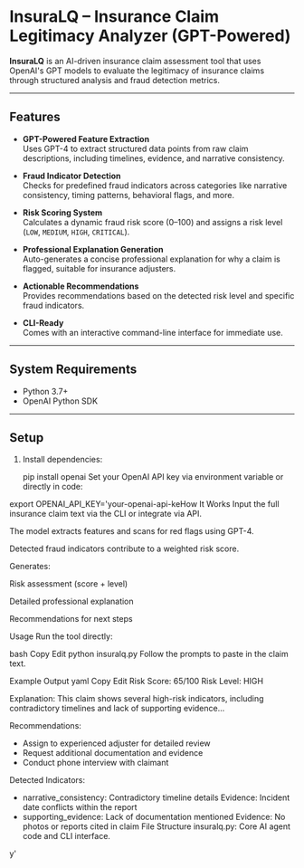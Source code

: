 # InsuraLQ – Insurance Claim Legitimacy Analyzer (GPT-Powered)

**InsuraLQ** is an AI-driven insurance claim assessment tool that uses OpenAI's GPT models to evaluate the legitimacy of insurance claims through structured analysis and fraud detection metrics.

---

## Features

- **GPT-Powered Feature Extraction**  
  Uses GPT-4 to extract structured data points from raw claim descriptions, including timelines, evidence, and narrative consistency.

- **Fraud Indicator Detection**  
  Checks for predefined fraud indicators across categories like narrative consistency, timing patterns, behavioral flags, and more.

- **Risk Scoring System**  
  Calculates a dynamic fraud risk score (0–100) and assigns a risk level (`LOW`, `MEDIUM`, `HIGH`, `CRITICAL`).

- **Professional Explanation Generation**  
  Auto-generates a concise professional explanation for why a claim is flagged, suitable for insurance adjusters.

- **Actionable Recommendations**  
  Provides recommendations based on the detected risk level and specific fraud indicators.

- **CLI-Ready**  
  Comes with an interactive command-line interface for immediate use.

---

## System Requirements

- Python 3.7+
- OpenAI Python SDK

---

## Setup

1. Install dependencies:

   pip install openai
Set your OpenAI API key via environment variable or directly in code:

export OPENAI_API_KEY='your-openai-api-keHow It Works
Input the full insurance claim text via the CLI or integrate via API.

The model extracts features and scans for red flags using GPT-4.

Detected fraud indicators contribute to a weighted risk score.

Generates:

Risk assessment (score + level)

Detailed professional explanation

Recommendations for next steps

Usage
Run the tool directly:

bash
Copy
Edit
python insuralq.py
Follow the prompts to paste in the claim text.

Example Output
yaml
Copy
Edit
Risk Score: 65/100
Risk Level: HIGH

Explanation:
This claim shows several high-risk indicators, including contradictory timelines and lack of supporting evidence...

Recommendations:
- Assign to experienced adjuster for detailed review
- Request additional documentation and evidence
- Conduct phone interview with claimant

Detected Indicators:
- narrative_consistency: Contradictory timeline details
  Evidence: Incident date conflicts within the report
- supporting_evidence: Lack of documentation mentioned
  Evidence: No photos or reports cited in claim
File Structure
insuralq.py: Core AI agent code and CLI interface.

y'

